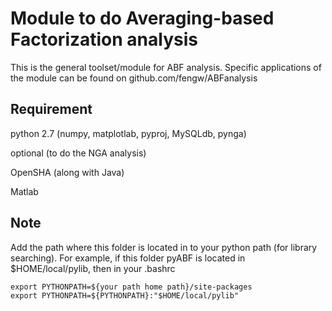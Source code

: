 
# Module to do Averaging-based Factorization analysis 
This is the general toolset/module for ABF analysis.
Specific applications of the module can be found on github.com/fengw/ABFanalysis

## Requirement
python 2.7 (numpy, matplotlab, pyproj, MySQLdb, pynga)

optional (to do the NGA analysis)

OpenSHA (along with Java)

Matlab 


## Note
   Add the path where this folder is located in to your python path (for library searching). 
   For example, if this folder pyABF is located in $HOME/local/pylib, then in your .bashrc

    export PYTHONPATH=${your path home path}/site-packages 
    export PYTHONPATH=${PYTHONPATH}:"$HOME/local/pylib" 




